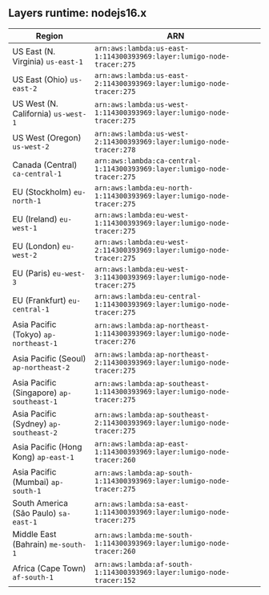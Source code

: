 Layers runtime: nodejs16.x
----
| Region | ARN |
| --- | --- |
|US East (N. Virginia)  `us-east-1`|`arn:aws:lambda:us-east-1:114300393969:layer:lumigo-node-tracer:275`|
|US East (Ohio)  `us-east-2`|`arn:aws:lambda:us-east-2:114300393969:layer:lumigo-node-tracer:275`|
|US West (N. California)  `us-west-1`|`arn:aws:lambda:us-west-1:114300393969:layer:lumigo-node-tracer:275`|
|US West (Oregon)  `us-west-2`|`arn:aws:lambda:us-west-2:114300393969:layer:lumigo-node-tracer:278`|
|Canada (Central)  `ca-central-1`|`arn:aws:lambda:ca-central-1:114300393969:layer:lumigo-node-tracer:275`|
|EU (Stockholm)  `eu-north-1`|`arn:aws:lambda:eu-north-1:114300393969:layer:lumigo-node-tracer:275`|
|EU (Ireland)  `eu-west-1`|`arn:aws:lambda:eu-west-1:114300393969:layer:lumigo-node-tracer:275`|
|EU (London)  `eu-west-2`|`arn:aws:lambda:eu-west-2:114300393969:layer:lumigo-node-tracer:275`|
|EU (Paris)  `eu-west-3`|`arn:aws:lambda:eu-west-3:114300393969:layer:lumigo-node-tracer:275`|
|EU (Frankfurt)  `eu-central-1`|`arn:aws:lambda:eu-central-1:114300393969:layer:lumigo-node-tracer:275`|
|Asia Pacific (Tokyo)  `ap-northeast-1`|`arn:aws:lambda:ap-northeast-1:114300393969:layer:lumigo-node-tracer:276`|
|Asia Pacific (Seoul)  `ap-northeast-2`|`arn:aws:lambda:ap-northeast-2:114300393969:layer:lumigo-node-tracer:275`|
|Asia Pacific (Singapore)  `ap-southeast-1`|`arn:aws:lambda:ap-southeast-1:114300393969:layer:lumigo-node-tracer:275`|
|Asia Pacific (Sydney)  `ap-southeast-2`|`arn:aws:lambda:ap-southeast-2:114300393969:layer:lumigo-node-tracer:275`|
|Asia Pacific (Hong Kong)  `ap-east-1`|`arn:aws:lambda:ap-east-1:114300393969:layer:lumigo-node-tracer:260`|
|Asia Pacific (Mumbai)  `ap-south-1`|`arn:aws:lambda:ap-south-1:114300393969:layer:lumigo-node-tracer:275`|
|South America (São Paulo)  `sa-east-1`|`arn:aws:lambda:sa-east-1:114300393969:layer:lumigo-node-tracer:275`|
|Middle East (Bahrain)  `me-south-1`|`arn:aws:lambda:me-south-1:114300393969:layer:lumigo-node-tracer:260`|
|Africa (Cape Town)  `af-south-1`|`arn:aws:lambda:af-south-1:114300393969:layer:lumigo-node-tracer:152`|
